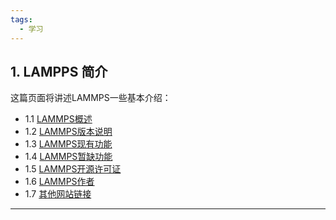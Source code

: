 ```yaml
---
tags:
  - 学习
---
```

## 1. LAMPPS 简介
这篇页面将讲述LAMMPS一些基本介绍：
* 1.1  [LAMMPS概述](./1.1.html)
* 1.2  [LAMMPS版本说明](./1.2.html)
* 1.3  [LAMMPS现有功能](./1.3.html)
* 1.4  [LAMMPS暂缺功能](./1.4.html)
* 1.5  [LAMMPS开源许可证](./5.1.html)
* 1.6  [LAMMPS作者](./1.6.html)
* 1.7  [其他网站链接](./1.7.html)
---